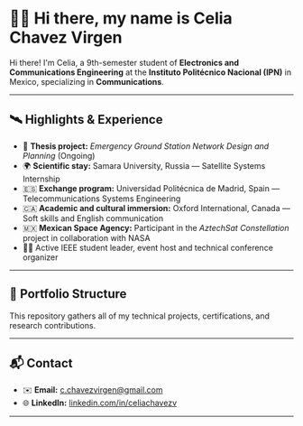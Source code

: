 # 👩‍🚀 Hi there, my name is Celia Chavez Virgen

Hi there! I'm Celia, a 9th-semester student of **Electronics and Communications Engineering** at the **Instituto Politécnico Nacional (IPN)** in Mexico, specializing in **Communications**.

---

## 🛰️ Highlights & Experience

- 📡 **Thesis project:** *Emergency Ground Station Network Design and Planning* (Ongoing)
- 🌍 **Scientific stay:** Samara University, Russia — Satellite Systems Internship
- 🇪🇸 **Exchange program:** Universidad Politécnica de Madrid, Spain — Telecommunications Systems Engineering
- 🇨🇦 **Academic and cultural immersion:** Oxford International, Canada — Soft skills and English communication
- 🇲🇽 **Mexican Space Agency:** Participant in the *AztechSat Constellation* project in collaboration with NASA
- 👩‍🏫 Active IEEE student leader, event host and technical conference organizer

---

## 🔧 Portfolio Structure

This repository gathers all of my technical projects, certifications, and research contributions.

---

## 📬 Contact

- ✉️ **Email:** c.chavezvirgen@gmail.com  
- 🌐 **LinkedIn:** [linkedin.com/in/celiachavezv](https://www.linkedin.com/)

---

